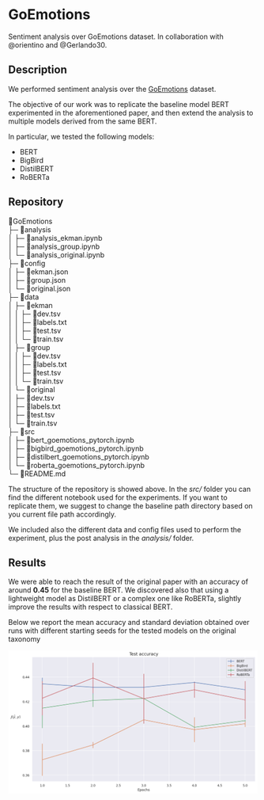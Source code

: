 # GoEmotions
Sentiment analysis over GoEmotions dataset. In collaboration with @orientino and @Gerlando30.

## Description

We performed sentiment analysis over the [GoEmotions](https://arxiv.org/abs/2005.00547) dataset.

The objective of our work was to replicate the baseline model BERT experimented in the aforementioned paper, and then extend the analysis to multiple models derived from the same BERT.

In particular, we tested the following models:
- BERT
- BigBird
- DistilBERT
- RoBERTa

## Repository

📂GoEmotions                                 
├─ 📂analysis                                
│  ├─ 📄analysis_ekman.ipynb                 
│  ├─ 📄analysis_group.ipynb                 
│  └─ 📄analysis_original.ipynb              
├─ 📂config                                  
│  ├─ 📄ekman.json                           
│  ├─ 📄group.json                           
│  └─ 📄original.json                        
├─ 📂data                                    
│  ├─ 📂ekman                                
│  │  ├─ 📄dev.tsv                           
│  │  ├─ 📄labels.txt                        
│  │  ├─ 📄test.tsv                          
│  │  └─ 📄train.tsv                         
│  ├─ 📂group                                
│  │  ├─ 📄dev.tsv                           
│  │  ├─ 📄labels.txt                        
│  │  ├─ 📄test.tsv                          
│  │  └─ 📄train.tsv                         
│  └─ 📂original                             
│     ├─ 📄dev.tsv                           
│     ├─ 📄labels.txt                        
│     ├─ 📄test.tsv                          
│     └─ 📄train.tsv                         
├─ 📂src                                     
│  ├─ 📄bert_goemotions_pytorch.ipynb        
│  ├─ 📄bigbird_goemotions_pytorch.ipynb     
│  ├─ 📄distilbert_goemotions_pytorch.ipynb  
│  └─ 📄roberta_goemotions_pytorch.ipynb     
└─ 📄README.md                               
  
The structure of the repository is showed above. In the _src/_ folder you can find the different notebook used for the experiments. If you want to replicate them, we suggest to change the baseline path directory based on you current file path accordingly.

We included also the different data and config files used to perform the experiment, plus the post analysis in the _analysis/_ folder.


## Results

We were able to reach the result of the original paper with an accuracy of around __0.45__ for the baseline BERT.
We discovered also that using a lightweight model as DistilBERT or a complex one like RoBERTa, slightly improve the results with respect to classical BERT.

Below we report the mean accuracy and standard deviation obtained over runs with different starting seeds for the tested models on the original taxonomy

![test_accuracy_original](images/test_accuracy.png "Test accuracy original")
